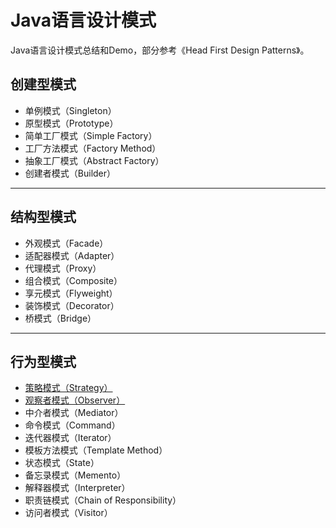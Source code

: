 # Java语言设计模式

Java语言设计模式总结和Demo，部分参考《Head First Design Patterns》。



## 创建型模式

- 单例模式（Singleton）
- 原型模式（Prototype）
- 简单工厂模式（Simple Factory）
- 工厂方法模式（Factory Method）
- 抽象工厂模式（Abstract Factory）
- 创建者模式（Builder）



---

## 结构型模式

- 外观模式（Facade）
- 适配器模式（Adapter）
- 代理模式（Proxy）
- 组合模式（Composite）
- 享元模式（Flyweight）
- 装饰模式（Decorator）
- 桥模式（Bridge）



---

## 行为型模式

* [策略模式（Strategy）](https://github.com/yaeljiao/design-patterns/blob/master/strategy/README.md)
* [观察者模式（Observer）](https://github.com/yaeljiao/design-patterns/blob/master/observer/README.md)
* 中介者模式（Mediator）
* 命令模式（Command）
* 迭代器模式（Iterator）
* 模板方法模式（Template Method）
* 状态模式（State）
* 备忘录模式（Memento）
* 解释器模式（Interpreter）
* 职责链模式（Chain of Responsibility）
* 访问者模式（Visitor）
